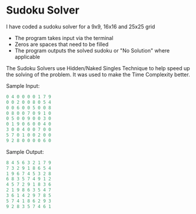 # Sudoku Solver

I have coded a sudoku solver for a 9x9, 16x16 and 25x25 grid
* The program takes input via the terminal
* Zeros are spaces that need to be filled
* The program outputs the solved sudoku or "No Solution" where applicable

The Sudoku Solvers use Hidden/Naked Singles Technique to help speed up the solving of the problem. It was used to make the Time Complexity better.

Sample Input:
```c++
0 4 0 0 0 0 1 7 9
0 0 2 0 0 8 0 5 4
0 0 6 0 0 5 0 0 8
0 8 0 0 7 0 9 1 0
0 5 0 0 9 0 0 3 0
0 1 9 0 6 0 0 4 0
3 0 0 4 0 0 7 0 0
5 7 0 1 0 0 2 0 0
9 2 8 0 0 0 0 6 0 
```
Sample Output:
```c++
8 4 5 6 3 2 1 7 9
7 3 2 9 1 8 6 5 4
1 9 6 7 4 5 3 2 8
6 8 3 5 7 4 9 1 2
4 5 7 2 9 1 8 3 6
2 1 9 8 6 3 5 4 7
3 6 1 4 2 9 7 8 5
5 7 4 1 8 6 2 9 3
9 2 8 3 5 7 4 6 1
```

